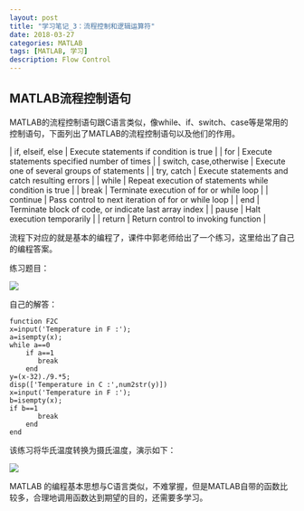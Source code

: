 ```yaml
---
layout: post
title: "学习笔记_3：流程控制和逻辑运算符"
date: 2018-03-27
categories: MATLAB
tags: [MATLAB, 学习]
description: Flow Control
---
```


## MATLAB流程控制语句

MATLAB的流程控制语句跟C语言类似，像while、if、switch、case等是常用的控制语句，下面列出了MATLAB的流程控制语句以及他们的作用。

| if, elseif, else | Execute statements if condition is true |
| for | Execute statements specified number of times |
| switch, case,otherwise | Execute one of several groups of statements |
| try, catch | Execute statements and catch resulting errors |
| while | Repeat execution of statements while condition is true |
| break | Terminate execution of for or while loop |
| continue | Pass control to next iteration of for or while loop |
| end | Terminate block of code, or indicate last array index |
| pause | Halt execution temporarily |
| return | Return control to invoking function |

流程下对应的就是基本的编程了，课件中郭老师给出了一个练习，这里给出了自己的编程答案。

练习题目：

![](http://oxt33qs1f.bkt.clouddn.com/ex_F%20to%20C.png)

自己的解答：

```
function F2C
x=input('Temperature in F :');
a=isempty(x);
while a==0
    if a==1
       break
    end
y=(x-32)./9.*5;
disp(['Temperature in C :',num2str(y)])
x=input('Temperature in F :');
b=isempty(x);
if b==1
       break
    end
end
```

该练习将华氏温度转换为摄氏温度，演示如下：

![](http://oxt33qs1f.bkt.clouddn.com/F2C_2.png)

MATLAB 的编程基本思想与C语言类似，不难掌握，但是MATLAB自带的函数比较多，合理地调用函数达到期望的目的，还需要多学习。
